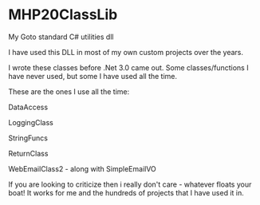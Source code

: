 # MHP20ClassLib
My Goto standard C# utilities dll

I have used this DLL in most of my own custom projects over the years. 

I wrote these classes before .Net 3.0 came out.
Some classes/functions I have never used, but some I have used all the time.

These are the ones I use all the time:

DataAccess 

LoggingClass  

StringFuncs 

ReturnClass

WebEmailClass2 - along with SimpleEmailVO

If you are looking to criticize then i really don't care - whatever floats your boat! It works for me and the hundreds of projects that I have used it in.
